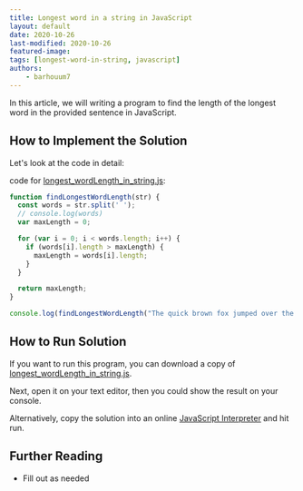 ```yaml
---
title: Longest word in a string in JavaScript
layout: default
date: 2020-10-26
last-modified: 2020-10-26
featured-image:
tags: [longest-word-in-string, javascript]
authors:
    - barhouum7
---
```



In this article, we will writing a program to find the length of the longest word in the provided sentence in JavaScript.



## How to Implement the Solution

Let's look at the code in detail:

code for [longest_wordLength_in_string.js](https://github.com/TheRenegadeCoder/sample-programs/blob/master/archive/j/javascript/longest_wordLength_in_string.js):

```javascript
function findLongestWordLength(str) {
  const words = str.split(' ');
  // console.log(words)
  var maxLength = 0;

  for (var i = 0; i < words.length; i++) {
    if (words[i].length > maxLength) {
      maxLength = words[i].length;
    }
  }

  return maxLength;
}

console.log(findLongestWordLength("The quick brown fox jumped over the lazy dog"))
```

## How to Run Solution

If you want to run this program, you can download a copy of [longest_wordLength_in_string.js](https://github.com/TheRenegadeCoder/sample-programs/blob/master/archive/j/javascript/longest_wordLength_in_string.js).

Next, open it on your text editor, then you could show the result on your console.

Alternatively, copy the solution into an online [JavaScript Interpreter](https://repl.it/languages/javascript) and hit run.

## Further Reading

- Fill out as needed
